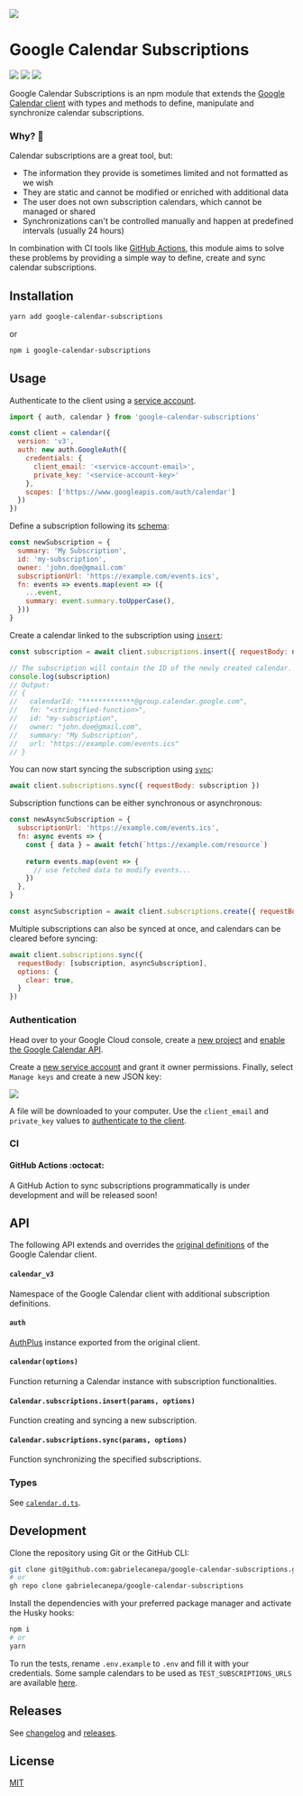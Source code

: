 <!-- BEGIN VARIABLES -->
[banner]: https://github.com/gabrielecanepa/google-calendar-subscriptions/blob/main/.github/assets/banner.png?raw=true
[manage-keys]: https://github.com/gabrielecanepa/google-calendar-subscriptions/blob/main/.github/assets/manage-keys.png?raw=true
[npm-badge]: https://img.shields.io/npm/v/google-calendar-subscriptions?logo=npm&color=cb3837
[github-badge]: https://img.shields.io/github/v/release/gabrielecanepa/google-calendar-subscriptions?logo=github&color=f5f5f5
[ci-badge]: https://img.shields.io/github/actions/workflow/status/gabrielecanepa/google-calendar-subscriptions/validate-commits.yml?color=56aa56
[types]: https://github.com/gabrielecanepa/google-calendar-subscriptions/blob/main/src/@types/@googleapis/calendar.d.ts
<!-- END VARIABLES -->

![][banner]

# Google Calendar Subscriptions

[![][npm-badge]](https://npmjs.com/package/google-calendar-subscriptions)
[![][github-badge]](https://github.com/gabrielecanepa/google-calendar-subscriptions/pkgs/npm/google-calendar-subscriptions)
[![][ci-badge]](https://github.com/gabrielecanepa/google-calendar-subscriptions)

Google Calendar Subscriptions is an npm module that extends the [Google Calendar client](https://github.com/googleapis/google-api-nodejs-client/tree/main/src/apis/calendar) with types and methods to define, manipulate and synchronize calendar subscriptions.

### Why? 🤔

Calendar subscriptions are a great tool, but:
- The information they provide is sometimes limited and not formatted as we wish
- They are static and cannot be modified or enriched with additional data
- The user does not own subscription calendars, which cannot be managed or shared
- Synchronizations can't be controlled manually and happen at predefined intervals (usually 24 hours)
  
In combination with CI tools like [GitHub Actions](#github-actions-octocat), this module aims to solve these problems by providing a simple way to define, create and sync calendar subscriptions.

## Installation

```sh
yarn add google-calendar-subscriptions
```

or

```sh
npm i google-calendar-subscriptions
```

## Usage

Authenticate to the client using a [service account](#authentication).

```js
import { auth, calendar } from 'google-calendar-subscriptions'

const client = calendar({
  version: 'v3',
  auth: new auth.GoogleAuth({
    credentials: {
      client_email: '<service-account-email>',
      private_key: '<service-account-key>'
    },
    scopes: ['https://www.googleapis.com/auth/calendar']
  })
})
```

Define a subscription following its [schema](#types):

```js
const newSubscription = {
  summary: 'My Subscription',
  id: 'my-subscription',
  owner: 'john.doe@gmail.com'
  subscriptionUrl: 'https://example.com/events.ics',
  fn: events => events.map(event => ({
    ...event,
    summary: event.summary.toUpperCase(),
  }))
}
```

Create a calendar linked to the subscription using [`insert`](#calendarsubscriptionsinsertparams-options):
  
```js
const subscription = await client.subscriptions.insert({ requestBody: newSubscription })

// The subscription will contain the ID of the newly created calendar.
console.log(subscription)
// Output:
// {
//   calendarId: "*************@group.calendar.google.com",
//   fn: "<stringified-function>",
//   id: "my-subscription",
//   owner: "john.doe@gmail.com",
//   summary: "My Subscription",
//   url: "https://example.com/events.ics"
// }
```

You can now start syncing the subscription using [`sync`](#calendarsubscriptionssyncparams-options):

```js
await client.subscriptions.sync({ requestBody: subscription })
```

Subscription functions can be either synchronous or asynchronous:

```js
const newAsyncSubscription = {
  subscriptionUrl: 'https://example.com/events.ics',
  fn: async events => {
    const { data } = await fetch(`https://example.com/resource`)
    
    return events.map(event => {
      // use fetched data to modify events...
    })
  },
}

const asyncSubscription = await client.subscriptions.create({ requestBody: newAsyncSubscription })
```

Multiple subscriptions can also be synced at once, and calendars can be cleared before syncing:

```js
await client.subscriptions.sync({ 
  requestBody: [subscription, asyncSubscription],
  options: { 
    clear: true,
  }
})
```

### Authentication

Head over to your Google Cloud console, create a [new project](https://console.cloud.google.com/projectcreate) and [enable the Google Calendar API](https://console.cloud.google.com/apis/library/calendar-json.googleapis.com).

Create a [new service account](https://console.cloud.google.com/iam-admin/serviceaccounts/create) and grant it owner permissions. Finally, select `Manage keys` and create a new JSON key:

![][manage-keys]

A file will be downloaded to your computer. Use the `client_email` and `private_key` values to [authenticate to the client](#usage).

### CI 

#### GitHub Actions :octocat:

A GitHub Action to sync subscriptions programmatically is under development and will be released soon!

## API

The following API extends and overrides the [original definitions](https://github.com/googleapis/google-api-nodejs-client/blob/main/src/apis/calendar/v3.ts) of the Google Calendar client.

#### `calendar_v3`

Namespace of the Google Calendar client with additional subscription definitions.

#### `auth`

[AuthPlus](https://cloud.google.com/nodejs/docs/reference/googleapis-common/latest/googleapis-common/authplus) instance exported from the original client.

#### `calendar(options)`

Function returning a Calendar instance with subscription functionalities.

#### `Calendar.subscriptions.insert(params, options)`

Function creating and syncing a new subscription.

#### `Calendar.subscriptions.sync(params, options)`

Function synchronizing the specified subscriptions.

### Types

See [`calendar.d.ts`][types].

## Development

Clone the repository using Git or the GitHub CLI:

```sh
git clone git@github.com:gabrielecanepa/google-calendar-subscriptions.git
# or
gh repo clone gabrielecanepa/google-calendar-subscriptions
```

Install the dependencies with your preferred package manager and activate the Husky hooks:

```sh
npm i
# or
yarn
```

To run the tests, rename `.env.example` to `.env` and fill it with your credentials. Some sample calendars to be used as `TEST_SUBSCRIPTIONS_URLS` are available [here](https://gist.github.com/gabrielecanepa/5235760f3e2ab3fb7e8a68257d98ae6a).

## Releases

See [changelog](CHANGELOG.md) and [releases](https://github.com/gabrielecanepa/google-calendar-subscriptions/releases).

## License

[MIT](LICENSE)
